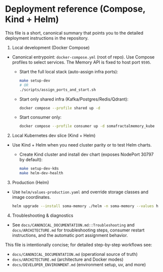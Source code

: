 # Deployment reference (Compose, Kind + Helm)

This file is a short, canonical summary that points you to the detailed
deployment instructions in the repository.

1) Local development (Docker Compose)

- Canonical entrypoint: `docker-compose.yml` (root of repo). Use Compose
  profiles to select services. The Memory API is fixed to host port `9595`.

  - Start the full local stack (auto-assign infra ports):
    ```bash
    make setup-dev
    # OR
    ./scripts/assign_ports_and_start.sh
    ```

  - Start only shared infra (Kafka/Postgres/Redis/Qdrant):
    ```bash
    docker compose --profile shared up -d
    ```

  - Start consumer only:
    ```bash
    docker compose --profile consumer up -d somafractalmemory_kube
    ```

2) Local Kubernetes dev slice (Kind + Helm)

- Use Kind + Helm when you need cluster parity or to test Helm charts.

  - Create Kind cluster and install dev chart (exposes NodePort 30797 by default):
    ```bash
    make setup-dev-k8s
    make helm-dev-health
    ```

3) Production (Helm)

- Use `helm/values-production.yaml` and override storage classes and image coordinates.

  ```bash
  helm upgrade --install soma-memory ./helm -n soma-memory --values helm/values-production.yaml --wait
  ```

4) Troubleshooting & diagnostics

- See `docs/CANONICAL_DOCUMENTATION.md::Troubleshooting` and `docs/ARCHITECTURE.md` for troubleshooting steps, consumer restart instructions, and the automatic port assignment behavior.

This file is intentionally concise; for detailed step-by-step workflows see:
- `docs/CANONICAL_DOCUMENTATION.md` (operational source of truth)
- `docs/ARCHITECTURE.md` (architecture and Docker modes)
- `docs/DEVELOPER_ENVIRONMENT.md` (environment setup, uv, and more)
